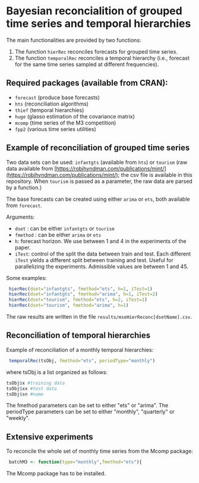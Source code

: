 # Bayesian reconcialition of grouped time series and temporal hierarchies 

The main functionalities are provided by two functions:
1. The function `hierRec` reconciles forecasts for grouped time series.
2. The function `temporalRec` reconciles a temporal hierarchy (i.e., forecast for the same time series sampled at different frequencies).

## Required packages (available from CRAN):
* `forecast` (produce base forecasts)
* `hts` (reconciliation algorithms)
* `thief` (temporal hierarchies)
* `huge` (glasso estimation of the covariance matrix)
* `mcomp` (time series of the M3 competition)
* `fpp2` (various time series utilities)


## Example of reconciliation of grouped time series
Two data sets can be used: `infantgts` (available from `hts`) or `tourism` (raw data available from [https://robjhyndman.com/publications/mint/](https://robjhyndman.com/publications/mint/); the csv file is available in this repository. When  `tourism` is passed as a parameter, the raw data are parsed by a function.)

The base forecasts can be created using either `arima` or `ets`, both available from `forecast`.

Arguments:
* `dset` : can be either `infantgts` or `tourism`
* `fmethod` : can be either `arima` or `ets`
* `h`: forecast horizon. We use between 1 and 4 in the experiments of the paper.
* `iTest`: control of the split the data between train and test. Each different `iTest` yields a different split between training and test. Useful for parallelizing the experiments. Admissible values are between 1 and 45.


Some examples:
```R
 hierRec(dset="infantgts", fmethod="ets", h=1, iTest=1)
 hierRec(dset="infantgts", fmethod="arima", h=1, iTest=2)
 hierRec(dset="tourism", fmethod="ets", h=2, iTest=1)
 hierRec(dset="tourism", fmethod="arima", h=1)
```
The raw results are written in the file `results/mseHierReconc[dsetName].csv`.


## Reconciliation of temporal hierarchies


Example of reconciliation of a monthly temporal hierarchies:

```R
 temporalRec(tsObj, fmethod="ets", periodType="monthly")
```
where tsObj is a list organized as follows:
```R
tsObj$x #training data
tsObj$xx #test data
tsObj$sn #name
```   
The fmethod parameters can be set to either "ets" or "arima".
The periodType parameters can be set to either "monthly", "quarterly" or "weekly".

## Extensive experiments 
To reconcile  the whole set of monthly time series from the Mcomp package:
```R
 batchM3 <- function(type="monthly",fmethod="ets"){
```
The Mcomp package has to be installed.

